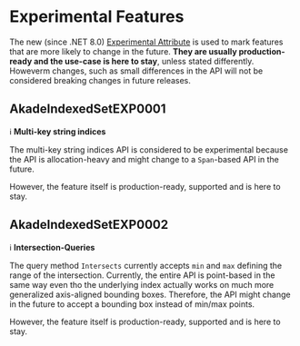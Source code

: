 # Experimental Features

The new (since .NET 8.0) [Experimental Attribute](https://learn.microsoft.com/en-us/dotnet/api/system.diagnostics.codeanalysis.experimentalattribute) is used to mark features that are more likely to change in the future.
**They are usually production-ready and the use-case is here to stay**, unless stated differently. Howeverm changes, such as
small differences in the API will not be considered breaking changes in future releases.

## AkadeIndexedSetEXP0001 
:information_source: **Multi-key string indices**

The multi-key string indices API is considered to be experimental because the API is allocation-heavy and might change to a `Span`-based API in the future.

However, the feature itself is production-ready, supported and is here to stay.

## AkadeIndexedSetEXP0002 
:information_source: **Intersection-Queries**

The query method `Intersects` currently accepts `min` and `max` defining the range of the intersection.
Currently, the entire API is point-based in the same way even tho the underlying index actually works
on much more generalized axis-aligned bounding boxes. Therefore, the API might change in the future to accept
a bounding box instead of min/max points.

However, the feature itself is production-ready, supported and is here to stay.
